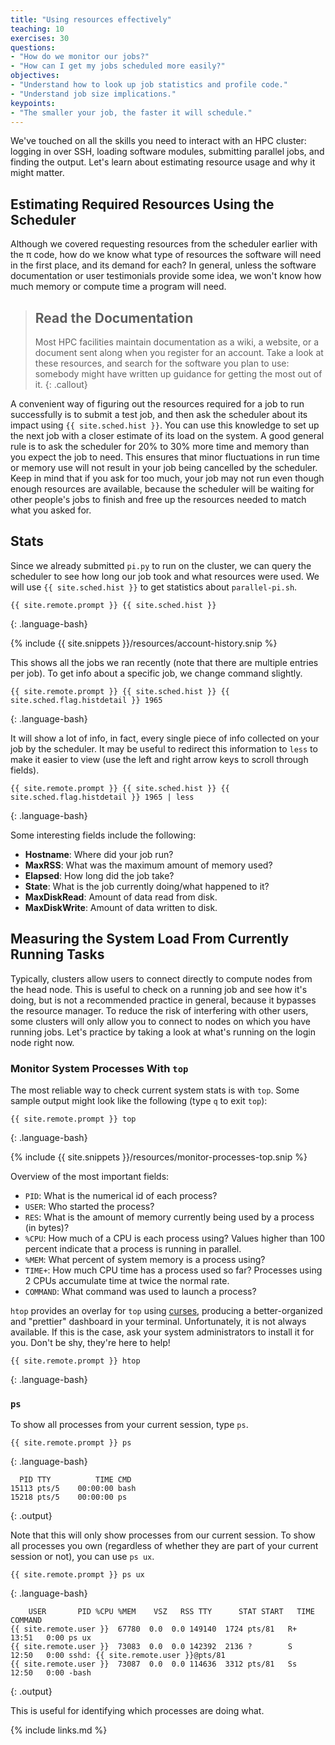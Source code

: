 ```yaml
---
title: "Using resources effectively"
teaching: 10
exercises: 30
questions:
- "How do we monitor our jobs?"
- "How can I get my jobs scheduled more easily?"
objectives:
- "Understand how to look up job statistics and profile code."
- "Understand job size implications."
keypoints:
- "The smaller your job, the faster it will schedule."
---
```


We've touched on all the skills you need to interact with an HPC cluster:
logging in over SSH, loading software modules, submitting parallel jobs, and
finding the output. Let's learn about estimating resource usage and why it
might matter.

## Estimating Required Resources Using the Scheduler

Although we covered requesting resources from the scheduler earlier with the
&#960; code, how do we know what type of resources the software will need in
the first place, and its demand for each? In general, unless the software
documentation or user testimonials provide some idea, we won't know how much
memory or compute time a program will need.

> ## Read the Documentation
>
> Most HPC facilities maintain documentation as a wiki, a website, or a
> document sent along when you register for an account. Take a look at these
> resources, and search for the software you plan to use: somebody might have
> written up guidance for getting the most out of it.
{: .callout}

A convenient way of figuring out the resources required for a job to run
successfully is to submit a test job, and then ask the scheduler about its
impact using `{{ site.sched.hist }}`. You can use this knowledge to set up the
next job with a closer estimate of its load on the system. A good general rule
is to ask the scheduler for 20% to 30% more time and memory than you expect the
job to need. This ensures that minor fluctuations in run time or memory use
will not result in your job being cancelled by the scheduler. Keep in mind that
if you ask for too much, your job may not run even though enough resources are
available, because the scheduler will be waiting for other people's jobs to
finish and free up the resources needed to match what you asked for.

## Stats

Since we already submitted `pi.py` to run on the cluster, we can query the
scheduler to see how long our job took and what resources were used. We will
use `{{ site.sched.hist }}` to get statistics about `parallel-pi.sh`.

```
{{ site.remote.prompt }} {{ site.sched.hist }}
```
{: .language-bash}

{% include {{ site.snippets }}/resources/account-history.snip %}

This shows all the jobs we ran recently (note that there are multiple entries
per job). To get info about a specific job, we change command slightly.

```
{{ site.remote.prompt }} {{ site.sched.hist }} {{ site.sched.flag.histdetail }} 1965
```
{: .language-bash}

It will show a lot of info, in fact, every single piece of info collected on
your job by the scheduler. It may be useful to redirect this information to
`less` to make it easier to view (use the left and right arrow keys to scroll
through fields).

```
{{ site.remote.prompt }} {{ site.sched.hist }} {{ site.sched.flag.histdetail }} 1965 | less
```
{: .language-bash}

Some interesting fields include the following:

* **Hostname**: Where did your job run?
* **MaxRSS**: What was the maximum amount of memory used?
* **Elapsed**: How long did the job take?
* **State**: What is the job currently doing/what happened to it?
* **MaxDiskRead**: Amount of data read from disk.
* **MaxDiskWrite**: Amount of data written to disk.

## Measuring the System Load From Currently Running Tasks

Typically, clusters allow users to connect directly to compute nodes from the
head node. This is useful to check on a running job and see how it's doing, but
is not a recommended practice in general, because it bypasses the resource
manager. To reduce the risk of interfering with other users, some clusters will
only allow you to connect to nodes on which you have running jobs. Let's
practice by taking a look at what's running on the login node right now.

### Monitor System Processes With `top`

The most reliable way to check current system stats is with `top`. Some sample
output might look like the following (type `q` to exit `top`):

```
{{ site.remote.prompt }} top
```
{: .language-bash}

{% include {{ site.snippets }}/resources/monitor-processes-top.snip %}

Overview of the most important fields:

* `PID`: What is the numerical id of each process?
* `USER`: Who started the process?
* `RES`: What is the amount of memory currently being used by a process (in
  bytes)?
* `%CPU`: How much of a CPU is each process using? Values higher than 100
  percent indicate that a process is running in parallel.
* `%MEM`: What percent of system memory is a process using?
* `TIME+`: How much CPU time has a process used so far? Processes using 2 CPUs
  accumulate time at twice the normal rate.
* `COMMAND`: What command was used to launch a process?

`htop` provides an overlay for `top` using [curses](
https://en.wikipedia.org/wiki/Curses_(programming_library)), producing a
better-organized and "prettier" dashboard in your terminal. Unfortunately, it
is not always available. If this is the case, ask your system administrators to
install it for you. Don't be shy, they're here to help!

```
{{ site.remote.prompt }} htop
```
{: .language-bash}

### `ps`

To show all processes from your current session, type `ps`.

```
{{ site.remote.prompt }} ps
```
{: .language-bash}

```
  PID TTY          TIME CMD
15113 pts/5    00:00:00 bash
15218 pts/5    00:00:00 ps
```
{: .output}

Note that this will only show processes from our current session. To show all
processes you own (regardless of whether they are part of your current session
or not), you can use `ps ux`.

```
{{ site.remote.prompt }} ps ux
```
{: .language-bash}

```
    USER       PID %CPU %MEM    VSZ   RSS TTY      STAT START   TIME COMMAND
{{ site.remote.user }}  67780  0.0  0.0 149140  1724 pts/81   R+   13:51   0:00 ps ux
{{ site.remote.user }}  73083  0.0  0.0 142392  2136 ?        S    12:50   0:00 sshd: {{ site.remote.user }}@pts/81
{{ site.remote.user }}  73087  0.0  0.0 114636  3312 pts/81   Ss   12:50   0:00 -bash
```
{: .output}

This is useful for identifying which processes are doing what.

{% include links.md %}
